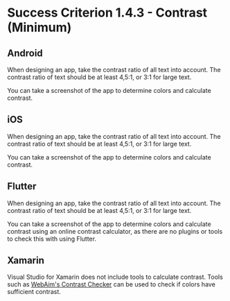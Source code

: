 # Success Criterion 1.4.3 - Contrast (Minimum)
## Android

When designing an app, take the contrast ratio of all text into account. The contrast ratio of text should be at least 4,5:1, or 3:1 for large text.

You can take a screenshot of the app to determine colors and calculate contrast.
## iOS

When designing an app, take the contrast ratio of all text into account. The contrast ratio of text should be at least 4,5:1, or 3:1 for large text.

You can take a screenshot of the app to determine colors and calculate contrast.
## Flutter

When designing an app, take the contrast ratio of all text into account. The contrast ratio of text should be at least 4,5:1, or 3:1 for large text.

You can take a screenshot of the app to determine colors and calculate contrast using an online contrast calculator, as there are no plugins or tools to check this with using Flutter.
## Xamarin

Visual Studio for Xamarin does not include tools to calculate contrast. Tools such as [WebAim's Contrast Checker](https://webaim.org/resources/contrastchecker/) can be used to check if colors have sufficient contrast.
